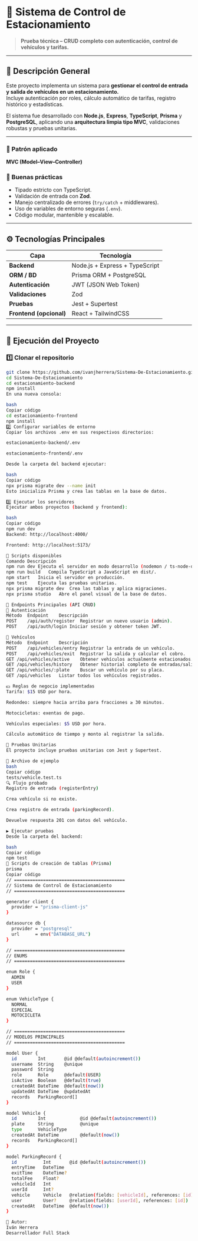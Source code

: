 # 🚗 Sistema de Control de Estacionamiento

> **Prueba técnica – CRUD completo con autenticación, control de vehículos y tarifas.**

---

## 🧾 Descripción General

Este proyecto implementa un sistema para **gestionar el control de entrada y salida de vehículos en un estacionamiento.**  
Incluye autenticación por roles, cálculo automático de tarifas, registro histórico y estadísticas.

El sistema fue desarrollado con **Node.js**, **Express**, **TypeScript**, **Prisma** y **PostgreSQL**, aplicando una **arquitectura limpia tipo MVC**, validaciones robustas y pruebas unitarias.

---

### 📌 Patrón aplicado
**MVC (Model–View–Controller)**

### 📌 Buenas prácticas
- Tipado estricto con TypeScript.  
- Validación de entrada con **Zod**.  
- Manejo centralizado de errores (`try/catch` + middlewares).  
- Uso de variables de entorno seguras (`.env`).  
- Código modular, mantenible y escalable.

---

## ⚙️ Tecnologías Principales

| Capa                    | Tecnología                     |
| ------------------------ | ------------------------------ |
| **Backend**             | Node.js + Express + TypeScript |
| **ORM / BD**            | Prisma ORM + PostgreSQL        |
| **Autenticación**       | JWT (JSON Web Token)           |
| **Validaciones**        | Zod                            |
| **Pruebas**             | Jest + Supertest               |
| **Frontend (opcional)** | React + TailwindCSS            |

---

## 🚀 Ejecución del Proyecto

### 1️⃣ Clonar el repositorio

```bash
git clone https://github.com/ivanjherrera/Sistema-De-Estacionamiento.git
cd Sistema-De-Estacionamiento
cd estacionamiento-backend
npm install
En una nueva consola:

bash
Copiar código
cd estacionamiento-frontend
npm install
2️⃣ Configurar variables de entorno
Copiar los archivos .env en sus respectivos directorios:

estacionamiento-backend/.env

estacionamiento-frontend/.env

Desde la carpeta del backend ejecutar:

bash
Copiar código
npx prisma migrate dev --name init
Esto inicializa Prisma y crea las tablas en la base de datos.

3️⃣ Ejecutar los servidores
Ejecutar ambos proyectos (backend y frontend):

bash
Copiar código
npm run dev
Backend: http://localhost:4000/

Frontend: http://localhost:5173/

📜 Scripts disponibles
Comando	Descripción
npm run dev	Ejecuta el servidor en modo desarrollo (nodemon / ts-node-dev).
npm run build	Compila TypeScript a JavaScript en dist/.
npm start	Inicia el servidor en producción.
npm test	Ejecuta las pruebas unitarias.
npx prisma migrate dev	Crea las tablas y aplica migraciones.
npx prisma studio	Abre el panel visual de la base de datos.

📡 Endpoints Principales (API CRUD)
🔐 Autenticación
Método	Endpoint	Descripción
POST	/api/auth/register	Registrar un nuevo usuario (admin).
POST	/api/auth/login	Iniciar sesión y obtener token JWT.

🚗 Vehículos
Método	Endpoint	Descripción
POST	/api/vehicles/entry	Registrar la entrada de un vehículo.
POST	/api/vehicles/exit	Registrar la salida y calcular el cobro.
GET	/api/vehicles/active	Obtener vehículos actualmente estacionados.
GET	/api/vehicles/history	Obtener historial completo de entradas/salidas.
GET	/api/vehicles/:plate	Buscar un vehículo por su placa.
GET	/api/vehicles	Listar todos los vehículos registrados.

💵 Reglas de negocio implementadas
Tarifa: $15 USD por hora.

Redondeo: siempre hacia arriba para fracciones ≥ 30 minutos.

Motocicletas: exentas de pago.

Vehículos especiales: $5 USD por hora.

Cálculo automático de tiempo y monto al registrar la salida.

🧪 Pruebas Unitarias
El proyecto incluye pruebas unitarias con Jest y Supertest.

📁 Archivo de ejemplo
bash
Copiar código
tests/vehicle.test.ts
🔍 Flujo probado
Registro de entrada (registerEntry)

Crea vehículo si no existe.

Crea registro de entrada (parkingRecord).

Devuelve respuesta 201 con datos del vehículo.

▶️ Ejecutar pruebas
Desde la carpeta del backend:

bash
Copiar código
npm test
🧱 Scripts de creación de tablas (Prisma)
prisma
Copiar código
// ==========================================
// Sistema de Control de Estacionamiento
// ==========================================

generator client {
  provider = "prisma-client-js"
}

datasource db {
  provider = "postgresql"
  url      = env("DATABASE_URL")
}

// ==========================================
// ENUMS
// ==========================================

enum Role {
  ADMIN
  USER
}

enum VehicleType {
  NORMAL
  ESPECIAL
  MOTOCICLETA
}

// ==========================================
// MODELOS PRINCIPALES
// ==========================================

model User {
  id        Int       @id @default(autoincrement())
  username  String    @unique
  password  String
  role      Role      @default(USER)
  isActive  Boolean   @default(true)
  createdAt DateTime  @default(now())
  updatedAt DateTime  @updatedAt
  records   ParkingRecord[]
}

model Vehicle {
  id        Int             @id @default(autoincrement())
  plate     String          @unique
  type      VehicleType
  createdAt DateTime        @default(now())
  records   ParkingRecord[]
}

model ParkingRecord {
  id          Int       @id @default(autoincrement())
  entryTime   DateTime
  exitTime    DateTime?
  totalFee    Float?
  vehicleId   Int
  userId      Int?
  vehicle     Vehicle   @relation(fields: [vehicleId], references: [id])
  user        User?     @relation(fields: [userId], references: [id])
  createdAt   DateTime  @default(now())
}

📘 Autor:
Iván Herrera
Desarrollador Full Stack

